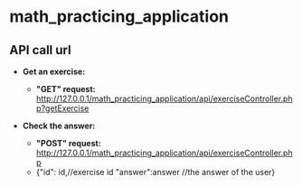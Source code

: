 # math_practicing_application

## API call url

- **Get an exercise:**
  - **"GET" request:** http://127.0.0.1/math_practicing_application/api/exerciseController.php?getExercise
  
- **Check the answer:**
  - **"POST" request:** http://127.0.0.1/math_practicing_application/api/exerciseController.php
  - {"id": id,//exercise id "answer":answer //the answer of the user}
